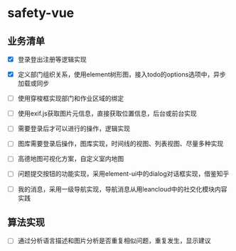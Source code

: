 # safety-vue

## 业务清单
* [x] 登录登出注册等逻辑实现

* [x] 定义部门组织关系，使用element树形图，接入todo的options选项中，异步加载或同步

* [ ] 使用穿梭框实现部门和作业区域的绑定

* [ ] 使用exif.js获取图片元信息，直接获取位置信息，后台或前台实现

* [ ] 需要登录后才可以进行的操作，逻辑实现

* [ ] 图库需要登录后操作，图库实现，时间线的视图、列表视图、尽量多种实现

* [ ] 高德地图可视化方案，自定义室内地图

* [ ] 问题提交按钮的功能实现，采用element-ui中的dialog对话框实现，借鉴知乎

* [ ] 我的消息，采用一级导航实现，导航消息从用leancloud中的社交化模块内容实践

## 算法实现

* [ ] 通过分析语言描述和图片分析是否重复相似问题，重复发生，显示建议
